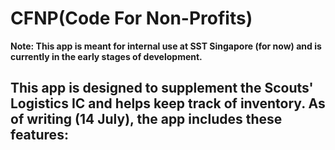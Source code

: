 # CFNP(Code For Non-Profits)

**Note: This app is meant for internal use at SST Singapore (for now) and is currently in the early stages of development.**

This app is designed to supplement the Scouts' Logistics IC and helps keep track of inventory. As of writing (14 July), the app includes these features:
- 
